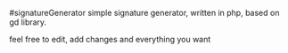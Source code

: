 #signatureGenerator
simple signature generator, written in php, based on gd library. 

feel free to edit, add changes and everything you want
